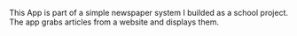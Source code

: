This App is part of a simple newspaper system I builded as a school project.
The app grabs articles from a website and displays them.
